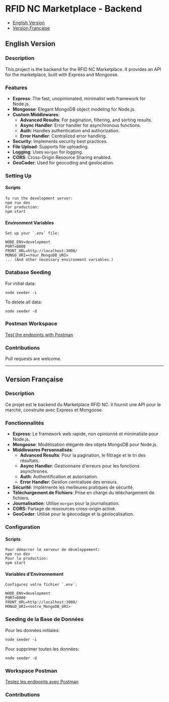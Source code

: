 # RFID NC Marketplace - Backend

- [English Version](#english-version)
- [Version Française](#version-française)

## English Version

### Description

This project is the backend for the RFID NC Marketplace. It provides an API for the marketplace, built with Express and Mongoose.

### Features

- **Express**: The fast, unopinionated, minimalist web framework for Node.js.
- **Mongoose**: Elegant MongoDB object modeling for Node.js.
- **Custom Middlewares**: 
  - **Advanced Results**: For pagination, filtering, and sorting results.
  - **Async Handler**: Error handler for asynchronous functions.
  - **Auth**: Handles authentication and authorization.
  - **Error Handler**: Centralized error handling.
- **Security**: Implements security best practices.
- **File Upload**: Supports file uploading.
- **Logging**: Uses `morgan` for logging.
- **CORS**: Cross-Origin Resource Sharing enabled.
- **GeoCoder**: Used for geocoding and geolocation.

### Setting Up

#### Scripts

```
To run the development server:
npm run dev
For production:
npm start
```

#### Environment Variables

```
Set up your `.env` file:

NODE_ENV=development
PORT=8000
FRONT_URL=http://localhost:3000/
MONGO_URI=<Your_MongoDB_URI>
... (And other necessary environment variables.)
```

### Database Seeding


For initial data:
```
node seeder -i
```

To delete all data:
```
node seeder -d
```

### Postman Workspace

[Test the endpoints with Postman](https://red-shadow-828686.postman.co/workspace/7c5e4383-9de5-4e98-9058-c1ac9ed83a1a)

### Contributions

Pull requests are welcome.

---

## Version Française

### Description

Ce projet est le backend du Marketplace RFID NC. Il fournit une API pour le marché, construite avec Express et Mongoose.

### Fonctionnalités

- **Express**: Le framework web rapide, non opinionné et minimaliste pour Node.js.
- **Mongoose**: Modélisation élégante des objets MongoDB pour Node.js.
- **Middlewares Personnalisés**: 
  - **Advanced Results**: Pour la pagination, le filtrage et le tri des résultats.
  - **Async Handler**: Gestionnaire d'erreurs pour les fonctions asynchrones.
  - **Auth**: Authentification et autorisation.
  - **Error Handler**: Gestion centralisée des erreurs.
- **Sécurité**: Implémente les meilleures pratiques de sécurité.
- **Téléchargement de Fichiers**: Prise en charge du téléchargement de fichiers.
- **Journalisation**: Utilise `morgan` pour la journalisation.
- **CORS**: Partage de ressources cross-origin activé.
- **GeoCoder**: Utilisé pour le géocodage et la géolocalisation.

### Configuration

#### Scripts

```
Pour démarrer le serveur de développement:
npm run dev
Pour la production:
npm start
```

#### Variables d'Environnement

```
Configurez votre fichier `.env`:

NODE_ENV=development
PORT=8000
FRONT_URL=http://localhost:3000/
MONGO_URI=<Votre_MongoDB_URI>

```

### Seeding de la Base de Données

Pour les données initiales:
```
node seeder -i
```
Pour supprimer toutes les données:
```
node seeder -d
```

### Workspace Postman

[Testez les endpoints avec Postman](https://red-shadow-828686.postman.co/workspace/7c5e4383-9de5-4e98-9058-c1ac9ed83a1a)

### Contributions

